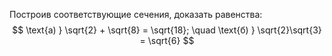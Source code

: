 Построив соответствующие сечения, доказать равенства:
$$ \text{а) } \sqrt{2} + \sqrt{8} = \sqrt{18}; \quad \text{б) } \sqrt{2}\sqrt{3} = \sqrt{6} $$